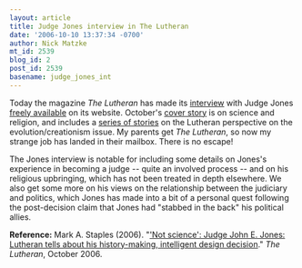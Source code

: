 ```yaml
---
layout: article
title: Judge Jones interview in The Lutheran
date: '2006-10-10 13:37:34 -0700'
author: Nick Matzke
mt_id: 2539
blog_id: 2
post_id: 2539
basename: judge_jones_int
---
```

<img src="http://www.thelutheran.org/images/photo/06october/jones.jpg" alt="" style="float:left;" />Today the magazine _The Lutheran_ has made its [interview](http://www.thelutheran.org/article/article.cfm?article_id=6096) with Judge Jones [freely available](http://www.thelutheran.org/article/article.cfm?article_id=6096) on its website.  October's [cover story](http://www.thelutheran.org/article/issue.cfm?issue=132) is on science and religion, and includes a [series of stories](http://www.thelutheran.org/article/issue.cfm?issue=132) on the Lutheran perspective on the evolution/creationism issue.  My parents get _The Lutheran_, so now my strange job has landed in their mailbox.  There is no escape!

The Jones interview is notable for including some details on Jones's experience in becoming a judge -- quite an involved process -- and on his religious upbringing, which has not been treated in depth elsewhere.  We also get some more on his views on the relationship between the judiciary and politics, which Jones has made into a bit of a personal quest following the post-decision claim that Jones had "stabbed in the back" his political allies.

**Reference:** Mark A. Staples (2006). "['Not science': Judge John E. Jones: Lutheran tells about his history-making, intelligent design decision](http://www.thelutheran.org/article/article.cfm?article_id=6096)." _The Lutheran_, October 2006.
